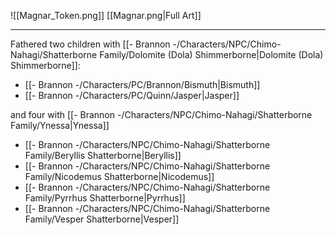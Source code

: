 ![[Magnar_Token.png]]
[[Magnar.png|Full Art]]

---
Fathered two children with [[- Brannon -/Characters/NPC/Chimo-Nahagi/Shatterborne Family/Dolomite (Dola) Shimmerborne|Dolomite (Dola) Shimmerborne]]:
- [[- Brannon -/Characters/PC/Brannon/Bismuth|Bismuth]]
- [[- Brannon -/Characters/PC/Quinn/Jasper|Jasper]]

and four with [[- Brannon -/Characters/NPC/Chimo-Nahagi/Shatterborne Family/Ynessa|Ynessa]]
- [[- Brannon -/Characters/NPC/Chimo-Nahagi/Shatterborne Family/Beryllis Shatterborne|Beryllis]]
- [[- Brannon -/Characters/NPC/Chimo-Nahagi/Shatterborne Family/Nicodemus Shatterborne|Nicodemus]]
- [[- Brannon -/Characters/NPC/Chimo-Nahagi/Shatterborne Family/Pyrrhus Shatterborne|Pyrrhus]]
- [[- Brannon -/Characters/NPC/Chimo-Nahagi/Shatterborne Family/Vesper Shatterborne|Vesper]]
